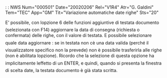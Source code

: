  :  : NWS Num="000501" Date="20020206" Rel="V1R4" Atr="G. Galdini" Tem="TEC" App="GM" Tit="Variazione automatiche date righe" Sts="20"

E' possibile, con lopzione 6 delle funzioni aggiuntive di testata documento (selezionata con F14)
aggiornare la data di consegna (richiesta o confermata) delle righe, con il valore di testata. E possibile selezionare quale data aggiornare :  se in testata non cè una data valida (perché il visualizzatore specifico non la prevede) non è possibile trasferirla alle righe (non è abilitata lopzione).
Ricordo che la selezione di questa opzione ha implicitamente leffetto di un ENTER, e quindi, quando si presenta la finestra di scelta date, la testata documento è già stata scritta.


